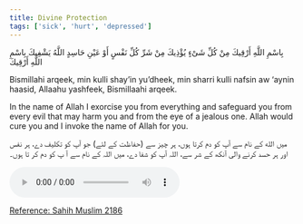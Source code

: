 ```yaml
---
title: Divine Protection
tags: ['sick', 'hurt', 'depressed']
---
```


<p class="amiri-regular text-3xl py-4 leading-[4.6rem]">بِاسْمِ اللَّهِ أَرْقِيكَ مِنْ كُلِّ شَىْءٍ يُؤْذِيكَ مِنْ شَرِّ كُلِّ نَفْسٍ أَوْ عَيْنِ حَاسِدٍ اللَّهُ يَشْفِيكَ بِاسْمِ اللَّهِ أَرْقِيكَ</p>

<p class="text-[21px] py-4 leading-loose" style="direction:ltr;">Bismillahi arqeek, min kulli shay’in yu’dheek, min sharri kulli nafsin aw ‘aynin haasid, Allaahu yashfeek, Bismillaahi arqeek.</p>

<p class="text-xl py-4 leading-loose" style="direction:ltr;">In the name of Allah I exorcise you from everything and safeguard you from every evil that may harm you and from the eye of a jealous one. Allah would cure you and I invoke the name of Allah for you.</p>

<p class="noto-nastaliq text-[18px] py-2 leading-[4rem]">میں الله کے نام سے آپ کو دم کرتا ہوں، ہر چیز سے (حفاظت کے لئے) جو آپ کو تکلیف دے، ہر نفس اور ہر حسد کرنے والی آنکھ کے شر سے، اللہ آپ کو شفا دے، میں اللہ کے نام سے آ پ کو دم کر تا ہوں۔</p>

<div class="justify-between ltr:grid sm:flex my-6"><audio src="https://raw.githubusercontent.com/imrofayel/Sujood/master/audios/Divine%20Protection.mp3" controls></audio>

<a href="https://sunnah.com/muslim:2186"><p class="text-[18px] py-4 leading-loose underline underline-offset-[10px] decoration-wavy transform hover:scale-[1.03] duration-500 ease-in-out" style="direction:ltr;">Reference: Sahih Muslim 2186</p></a>

</div>
